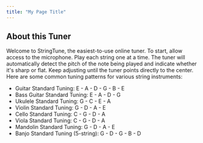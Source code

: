 ```yaml
---
title: "My Page Title"
---
```


<div class = "about">
<h2>About this Tuner</h2>
<p>
  Welcome to StringTune, the easiest-to-use online tuner. To start, allow access to the microphone. Play each string one at a time. The tuner will automatically detect the pitch of the note being played and indicate whether it's sharp or flat. Keep adjusting until the tuner points directly to the center. Here are some common tuning patterns for various string instruments:
<ul>
  <li>Guitar Standard Tuning: E - A - D - G - B - E</li>
  <li>Bass Guitar Standard Tuning: E - A - D - G</li>
  <li>Ukulele Standard Tuning: G - C - E - A</li>
  <li>Violin Standard Tuning: G - D - A - E</li>
  <li>Cello Standard Tuning: C - G - D - A</li>
  <li>Viola Standard Tuning: C - G - D - A</li>
  <li>Mandolin Standard Tuning: G - D - A - E</li>
  <li>Banjo Standard Tuning (5-string): G - D - G - B - D</li>
</ul>
</div>


